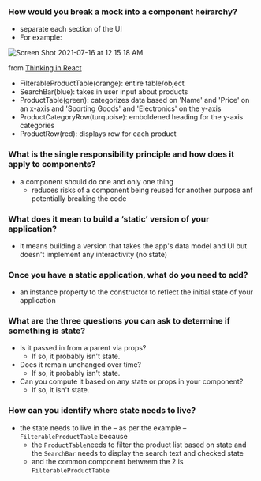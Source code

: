 ### How would you break a mock into a component heirarchy?
- separate each section of the UI
- For example: 

![Screen Shot 2021-07-16 at 12 15 18 AM](https://user-images.githubusercontent.com/53208269/125907740-5a6aad73-3fb5-4c8a-b8c4-7ae357927758.png)

from [Thinking in React](https://reactjs.org/docs/thinking-in-react.html)

  - FilterableProductTable(orange): entire table/object
  - SearchBar(blue): takes in user input about products
  - ProductTable(green): categorizes data based on 'Name' and 'Price' on an x-axis and 'Sporting Goods' and 'Electronics' on the y-axis
  - ProductCategoryRow(turquoise): emboldened heading for the y-axis categories
  - ProductRow(red): displays row for each product

### What is the single responsibility principle and how does it apply to components?
- a component should do one and only one thing
  - reduces risks of a component being reused for another purpose anf potentially breaking the code

### What does it mean to build a ‘static’ version of your application?
- it means building a version that takes the app's data model and UI but doesn't implement any interactivity (no state)

### Once you have a static application, what do you need to add?
- an instance property to the constructor to reflect the initial state of your application

### What are the three questions you can ask to determine if something is state?
- Is it passed in from a parent via props? 
  - If so, it probably isn't state.
- Does it remain unchanged over time?
  - If so, it probably isn't state.
- Can you compute it based on any state or props in your component?
  - If so, it isn't state.

### How can you identify where state needs to live?
- the state needs to live in the – as per the example – `FilterableProductTable` because 
  - the `ProductTable`needs to filter the product list based on state and the `SearchBar` needs to display the search text and checked state
  - and the common component betweem the 2 is `FilterableProductTable`
